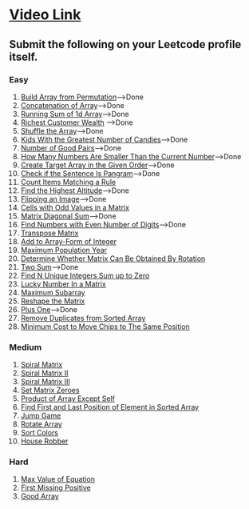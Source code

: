 # [Video Link](https://youtu.be/n60Dn0UsbEk)

## Submit the following on your Leetcode profile itself.

### Easy
1. [Build Array from Permutation](https://leetcode.com/problems/build-array-from-permutation/)-->Done
2. [Concatenation of Array](https://leetcode.com/problems/concatenation-of-array/)-->Done
3. [Running Sum of 1d Array](https://leetcode.com/problems/running-sum-of-1d-array/)-->Done
4. [Richest Customer Wealth](https://leetcode.com/problems/richest-customer-wealth/) -->Done
5. [Shuffle the Array](https://leetcode.com/problems/shuffle-the-array/)-->Done
6. [Kids With the Greatest Number of Candies](https://leetcode.com/problems/kids-with-the-greatest-number-of-candies/)-->Done
7. [Number of Good Pairs](https://leetcode.com/problems/number-of-good-pairs/)-->Done
8. [How Many Numbers Are Smaller Than the Current Number](https://leetcode.com/problems/how-many-numbers-are-smaller-than-the-current-number/)-->Done
9. [Create Target Array in the Given Order](https://leetcode.com/problems/create-target-array-in-the-given-order/)-->Done
10. [Check if the Sentence Is Pangram](https://leetcode.com/problems/check-if-the-sentence-is-pangram/)-->Done
11. [Count Items Matching a Rule](https://leetcode.com/problems/count-items-matching-a-rule/)
12. [Find the Highest Altitude](https://leetcode.com/problems/find-the-highest-altitude/)-->Done
13. [Flipping an Image](https://leetcode.com/problems/flipping-an-image/)-->Done
14. [Cells with Odd Values in a Matrix](https://leetcode.com/problems/cells-with-odd-values-in-a-matrix/)
15. [Matrix Diagonal Sum](https://leetcode.com/problems/matrix-diagonal-sum/)-->Done
16. [Find Numbers with Even Number of Digits](https://leetcode.com/problems/find-numbers-with-even-number-of-digits/)-->Done
17. [Transpose Matrix](https://leetcode.com/problems/transpose-matrix/)
18. [Add to Array-Form of Integer](https://leetcode.com/problems/add-to-array-form-of-integer/)
19. [Maximum Population Year](https://leetcode.com/problems/maximum-population-year/)
20. [Determine Whether Matrix Can Be Obtained By Rotation](https://leetcode.com/problems/determine-whether-matrix-can-be-obtained-by-rotation/)
21. [Two Sum](https://leetcode.com/problems/two-sum/)-->Done
22. [Find N Unique Integers Sum up to Zero](https://leetcode.com/problems/find-n-unique-integers-sum-up-to-zero/)
23. [Lucky Number In a Matrix](https://leetcode.com/problems/lucky-numbers-in-a-matrix/)
24. [Maximum Subarray](https://leetcode.com/problems/maximum-subarray/)
25. [Reshape the Matrix](https://leetcode.com/problems/reshape-the-matrix/)
26. [Plus One](https://leetcode.com/problems/plus-one/)-->Done
27. [Remove Duplicates from Sorted Array](https://leetcode.com/problems/remove-duplicates-from-sorted-array/)
28. [Minimum Cost to Move Chips to The Same Position](https://leetcode.com/problems/minimum-cost-to-move-chips-to-the-same-position/)

### Medium
1. [Spiral Matrix](https://leetcode.com/problems/spiral-matrix/)
2. [Spiral Matrix II](https://leetcode.com/problems/spiral-matrix-ii/)
3. [Spiral Matrix III](https://leetcode.com/problems/spiral-matrix-iii/)
4. [Set Matrix Zeroes](https://leetcode.com/problems/set-matrix-zeroes/)
5. [Product of Array Except Self](https://leetcode.com/problems/product-of-array-except-self/)
6. [Find First and Last Position of Element in Sorted Array](https://leetcode.com/problems/find-first-and-last-position-of-element-in-sorted-array/)
7. [Jump Game](https://leetcode.com/problems/jump-game/)
8. [Rotate Array](https://leetcode.com/problems/rotate-array/)
9. [Sort Colors](https://leetcode.com/problems/sort-colors/)
10. [House Robber](https://leetcode.com/problems/house-robber/) 

### Hard
1. [Max Value of Equation](https://leetcode.com/problems/max-value-of-equation/)
2. [First Missing Positive](https://leetcode.com/problems/first-missing-positive/)
3. [Good Array](https://leetcode.com/problems/check-if-it-is-a-good-array/)
